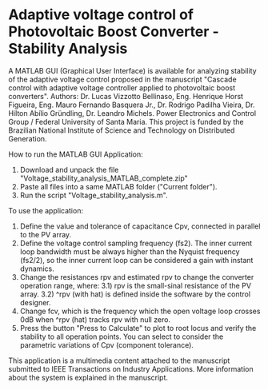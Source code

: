 # Adaptive voltage control of Photovoltaic Boost Converter - Stability Analysis
A MATLAB GUI (Graphical User Interface) is available for analyzing stability of the adaptive voltage control proposed in the manuscript "Cascade control with adaptive voltage controller applied to photovoltaic boost converters".
Authors: Dr. Lucas Vizzotto Bellinaso, Eng. Henrique Horst Figueira, Eng. Mauro Fernando Basquera Jr., Dr. Rodrigo Padilha Vieira, Dr. Hilton Abílio Gründling, Dr. Leandro Michels.   Power Electronics and Control Group / Federal University of Santa Maria.
This project is funded by the Brazilian National Institute of Science and Technology on Distributed Generation.

How to run the MATLAB GUI Application:
1) Download and unpack the file "Voltage_stability_analysis_MATLAB_complete.zip"
2) Paste all files into a same MATLAB folder ("Current folder").
3) Run the script "Voltage_stability_analysis.m".

To use the application:
1) Define the value and tolerance of capacitance Cpv, connected in parallel to the PV array.
2) Define the voltage control sampling frequency (fs2). The inner current loop bandwidth must be always higher than the Nyquist frequency (fs2/2), so the inner current loop can be considered a gain with instant dynamics.
3) Change the resistances rpv and estimated rpv to change the converter operation range, where:
   3.1) rpv is the small-sinal resistance of the PV array.
   3.2) ^rpv (with hat) is defined inside the software by the control designer.
4) Change fcv, which is the frequency which the open voltage loop crosses 0dB when ^rpv (hat) tracks rpv with null zero.
5) Press the button "Press to Calculate" to plot to root locus and verify the stability to all operation points. You can select to consider the parametric variations of Cpv (component tolerance).

This application is a multimedia content attached to the manuscript submitted to IEEE Transactions on Industry Applications. More information about the system is explained in the manuscript.
